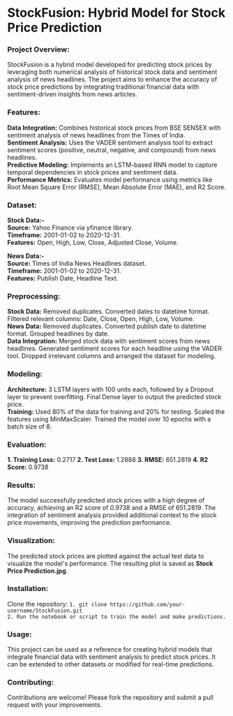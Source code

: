# StockFusion: Hybrid Model for Stock Price Prediction

### Project Overview:
StockFusion is a hybrid model developed for predicting stock prices by leveraging both numerical analysis of historical stock data and sentiment analysis of news headlines. The project aims to enhance the accuracy of stock price predictions by integrating traditional financial data with sentiment-driven insights from news articles.

### Features:
**Data Integration:** Combines historical stock prices from BSE SENSEX with sentiment analysis of news headlines from the Times of India.
<br/>
**Sentiment Analysis:** Uses the VADER sentiment analysis tool to extract sentiment scores (positive, neutral, negative, and compound) from news headlines.
<br/>
**Predictive Modeling:** Implements an LSTM-based RNN model to capture temporal dependencies in stock prices and sentiment data.
<br/>
**Performance Metrics:** Evaluates model performance using metrics like Root Mean Square Error (RMSE), Mean Absolute Error (MAE), and R2 Score.

### Dataset:
****Stock Data:-****
<br/>
**Source:** Yahoo Finance via yfinance library.
<br/>
**Timeframe:** 2001-01-02 to 2020-12-31.
<br/>
**Features:** Open, High, Low, Close, Adjusted Close, Volume.

****News Data:-****
<br/>
**Source:** Times of India News Headlines dataset.
<br/>
**Timeframe:** 2001-01-02 to 2020-12-31.
<br/>
**Features:** Publish Date, Headline Text.

### Preprocessing:
**Stock Data:**
Removed duplicates.
Converted dates to datetime format.
Filtered relevant columns: Date, Close, Open, High, Low, Volume.
<br/>
**News Data:**
Removed duplicates.
Converted publish date to datetime format.
Grouped headlines by date.
<br/>
**Data Integration:**
Merged stock data with sentiment scores from news headlines.
Generated sentiment scores for each headline using the VADER tool.
Dropped irrelevant columns and arranged the dataset for modeling.

### Modeling:
**Architecture:**
3 LSTM layers with 100 units each, followed by a Dropout layer to prevent overfitting.
Final Dense layer to output the predicted stock price.
<br/>
**Training:**
Used 80% of the data for training and 20% for testing.
Scaled the features using MinMaxScaler.
Trained the model over 10 epochs with a batch size of 8.

### Evaluation:
**1.  Training Loss:** 0.2717
**2. Test Loss:** 1.2888
**3. RMSE:** 651.2819
**4. R2 Score:** 0.9738

### Results:
The model successfully predicted stock prices with a high degree of accuracy, achieving an R2 score of 0.9738 and a RMSE of 651.2819. The integration of sentiment analysis provided additional context to the stock price movements, improving the prediction performance.

### Visualization:
The predicted stock prices are plotted against the actual test data to visualize the model's performance. The resulting plot is saved as **Stock Price Prediction.jpg**. 

### Installation:
Clone the repository:
```1. git clone https://github.com/your-username/StockFusion.git```
<br/>
```2. Run the notebook or script to train the model and make predictions.```

### Usage:
This project can be used as a reference for creating hybrid models that integrate financial data with sentiment analysis to predict stock prices. It can be extended to other datasets or modified for real-time predictions.

### Contributing:
Contributions are welcome! Please fork the repository and submit a pull request with your improvements.


